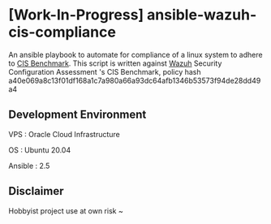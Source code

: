 # [Work-In-Progress] ansible-wazuh-cis-compliance 

An ansible playbook to automate for compliance of a linux system to adhere to [CIS Benchmark](https://docs.microsoft.com/en-us/compliance/regulatory/offering-cis-benchmark).
This script is written against [Wazuh](https://wazuh.com/) Security Configuration Assessment 's CIS Benchmark, policy hash a40e069a8c13f01df168a1c7a980a66a93dc64afb1346b53573f94de28dd49a4

## Development Environment
VPS : Oracle Cloud Infrastructure

OS : Ubuntu 20.04

Ansible : 2.5

## Disclaimer
Hobbyist project use at own risk ~
